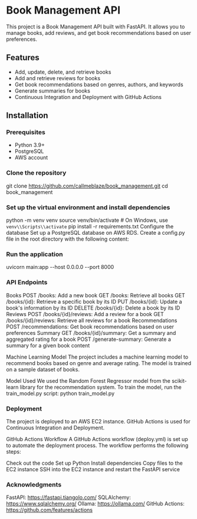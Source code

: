 
# Book Management API

This project is a Book Management API built with FastAPI. It allows you to manage books, add reviews, and get book recommendations based on user preferences.

## Features

- Add, update, delete, and retrieve books
- Add and retrieve reviews for books
- Get book recommendations based on genres, authors, and keywords
- Generate summaries for books
- Continuous Integration and Deployment with GitHub Actions

## Installation

### Prerequisites

- Python 3.9+
- PostgreSQL
- AWS account

### Clone the repository
git clone https://github.com/callmeblaze/book_management.git
cd book_management

### Set up the virtual environment and install dependencies
python -m venv venv
source venv/bin/activate  # On Windows, use `venv\\Scripts\\activate`
pip install -r requirements.txt
Configure the database
Set up a PostgreSQL database on AWS RDS.
Create a config.py file in the root directory with the following content:

### Run the application
uvicorn main:app --host 0.0.0.0 --port 8000

### API Endpoints
Books
POST /books: Add a new book
GET /books: Retrieve all books
GET /books/{id}: Retrieve a specific book by its ID
PUT /books/{id}: Update a book's information by its ID
DELETE /books/{id}: Delete a book by its ID
Reviews
POST /books/{id}/reviews: Add a review for a book
GET /books/{id}/reviews: Retrieve all reviews for a book
Recommendations
POST /recommendations: Get book recommendations based on user preferences
Summary
GET /books/{id}/summary: Get a summary and aggregated rating for a book
POST /generate-summary: Generate a summary for a given book content

Machine Learning Model
The project includes a machine learning model to recommend books based on genre and average rating. The model is trained on a sample dataset of books.

Model Used
We used the Random Forest Regressor model from the scikit-learn library for the recommendation system.
To train the model, run the train_model.py script:
python train_model.py


### Deployment
The project is deployed to an AWS EC2 instance. GitHub Actions is used for Continuous Integration and Deployment.

GitHub Actions Workflow
A GitHub Actions workflow (deploy.yml) is set up to automate the deployment process. The workflow performs the following steps:

Check out the code
Set up Python
Install dependencies
Copy files to the EC2 instance
SSH into the EC2 instance and restart the FastAPI service


### Acknowledgments
FastAPI: https://fastapi.tiangolo.com/
SQLAlchemy: https://www.sqlalchemy.org/
Ollama: https://ollama.com/
GitHub Actions: https://github.com/features/actions
